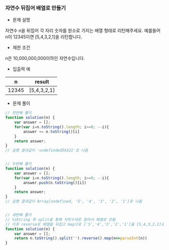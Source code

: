 ### 자연수 뒤집어 배열로 만들기

- 문제 설명

자연수 n을 뒤집어 각 자리 숫자를 원소로 가지는 배열 형태로 리턴해주세요. 예를들어 n이 12345이면 [5,4,3,2,1]을 리턴합니다.



- 제한 조건

n은 10,000,000,000이하인 자연수입니다.



- 입출력 예

| n     | result      |
| ----- | ----------- |
| 12345 | [5,4,3,2,1] |



- 문제 풀이

```javascript
// 첫번째 풀이
function solution(n) {
    var answer = [];
    for(var i=n.toString().length; i>=0; --i){
        answer += n.toString()[i]
    }
    return answer;
}
// 실행 결과값이 'undefinded54321'로 나옴


// 두번째 풀이
function solution(n) {
    var answer = [];
    for(var i=n.toString().length; i>=0; --i){
        answer.push(n.toString()[i])
    }
    return answer;
}
// 실행 결과값이 Array[undefined, '5', '4', '3', '2', '1']로 나옴


// 세번째 풀이
// toString 후 split을 통해 자릿수대로 잘라서 배열로 만듦
// 이후 reverse로 배열을 뒤집고 map으로 ['5','4','3','2','1']을 [5,4,3,2,1]로 바꿈
function solution(n) {
    var answer = [];
    return n.toString().split('').reverse().map(n=>parseInt(n))
}
```

